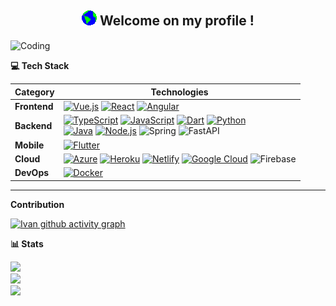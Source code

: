 <!-- <img align="center" alt="Coding" width="800px" height="250px" src="https://media.giphy.com/media/qgQUggAC3Pfv687qPC/giphy.gif"> -->

<h2 align="center">
  <img src="Earth.gif" width="24px">
  Welcome on my profile !
<!--   <img src="Hi.gif" width="40px" /> -->
</h2>
<img align="center" alt="Coding" width="800px" height="250px" src="https://media.giphy.com/media/qgQUggAC3Pfv687qPC/giphy.gif">



<b> 💻 Tech Stack</b>

| **Category** | **Technologies** |
| - | - |
**Frontend** | [![Vue.js](https://img.shields.io/static/v1?label=&message=Vue.js&color=4FC08D&logo=vuedotjs&logoColor=FFFFFF)](https://vuejs.org/) [![React](https://img.shields.io/static/v1?label=&message=React&color=61DAFB&logo=react&logoColor=FFFFFF)](https://reactjs.org/) [![Angular](https://img.shields.io/static/v1?label=&message=Angular&color=DD0031&logo=angular&logoColor=FFFFFF)](https://angularjs.org/)
**Backend** | [![TypeScript](https://img.shields.io/static/v1?label=&message=TypeScript&color=3178C6&logo=typescript&logoColor=FFFFFF)](https://www.typescriptlang.org/) [![JavaScript](https://img.shields.io/static/v1?label=&message=JavaScript&color=F7DF1E&logo=javascript&logoColor=FFFFFF)](https://www.javascript.com/) [![Dart](https://img.shields.io/static/v1?label=&message=Dart&color=0175C2&logo=dart&logoColor=FFFFFF)](https://dart.dev/) [![Python](https://img.shields.io/static/v1?label=&message=Python&color=3C78A9&logo=python&logoColor=FFFFFF)](https://www.python.org/)<br>[![Java](https://img.shields.io/static/v1?label=&message=Java&color=007396&logo=java&logoColor=FFFFFF)](https://www.java.com/) [![Node.js](https://img.shields.io/static/v1?label=&message=Node.js&color=339933&logo=nodedotjs&logoColor=FFFFFF)](https://nodejs.org/) ![Spring](https://img.shields.io/badge/spring-%236DB33F.svg?style=for-the-badge&logo=spring&logoColor=white) ![FastAPI](https://img.shields.io/badge/FastAPI-005571?style=for-the-badge&logo=fastapi) 
**Mobile** | [![Flutter](https://img.shields.io/static/v1?label=&message=Flutter&color=02569B&logo=flutter&logoColor=FFFFFF)](https://flutter.dev/)
**Cloud** | [![Azure](https://img.shields.io/static/v1?label=&message=Azure&color=0078D4&logo=microsoftazure&logoColor=FFFFFF)](https://azure.microsoft.com/) [![Heroku](https://img.shields.io/static/v1?label=&message=Heroku&color=430098&logo=heroku&logoColor=FFFFFF)](https://heroku.com/) [![Netlify](https://img.shields.io/static/v1?label=&message=Netlify&color=00C7B7&logo=netlify&logoColor=FFFFFF)](https://netlify.com/) [![Google Cloud](https://img.shields.io/static/v1?label=&message=GCP&color=4285F4&logo=googlecloud&logoColor=FFFFFF)](https://cloud.google.com/) ![Firebase](https://img.shields.io/badge/firebase-%23039BE5.svg?style=for-the-badge&logo=firebase)  
**DevOps** | [![Docker](https://img.shields.io/static/v1?label=&message=Docker&color=2496ED&logo=docker&logoColor=FFFFFF)](https://docker.com/)


      
----      



<b> Contribution</b>

[![Ivan github activity graph](https://github-readme-activity-graph.cyclic.app/graph?username=IvanGael&theme=react-dark)]()


<b> 📊 Stats</b>

![](https://github-readme-stats.vercel.app/api?username=IvanGael&theme=buefy&hide_border=false&include_all_commits=false&count_private=false)<br/>
![](https://github-readme-streak-stats.herokuapp.com/?user=IvanGael&theme=buefy&hide_border=false)<br/>
![](https://github-readme-stats.vercel.app/api/top-langs/?username=IvanGael&theme=buefy&hide_border=false&include_all_commits=false&count_private=false&layout=compact)
